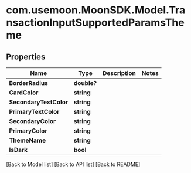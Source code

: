 # com.usemoon.MoonSDK.Model.TransactionInputSupportedParamsTheme

## Properties

| Name                   | Type        | Description | Notes |
| ---------------------- | ----------- | ----------- | ----- |
| **BorderRadius**       | **double?** |             |       |
| **CardColor**          | **string**  |             |       |
| **SecondaryTextColor** | **string**  |             |       |
| **PrimaryTextColor**   | **string**  |             |       |
| **SecondaryColor**     | **string**  |             |       |
| **PrimaryColor**       | **string**  |             |       |
| **ThemeName**          | **string**  |             |       |
| **IsDark**             | **bool**    |             |       |

\[Back to Model list] \[Back to API list] \[Back to README]
